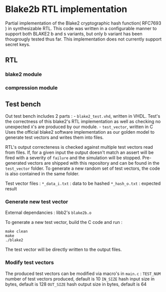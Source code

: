 # Blake2b RTL implementation

Partial implementation of the Blake2 cryptographic hash function( RFC7693 ) in 
synthesizable RTL.
This code was written in a configurable manner to support both BLAKE2
b and s variants, but only b variant has been thougrougly tested thus far.
This implementation does not currently support secret keys.

## RTL

### blake2 module


### compression module


## Test bench

Out test bench includes 2 parts :
    - `blake2_test.vhd`, written in VHDL.
        Test's the correctness of this blake2's RTL implementation as well as 
        checking no unexpected `X`'s are produced by our module.
    - `test_vector`, written in C
        Uses the official blake2 software implementation as our golden model to
        generate test vectors and writes them into files.
        

RTL's output correcteness is checked against multiple test vectors read from files.
If, for a given input the output doesn't match an assert will be fired with a
severity of `failure` and the simulation will be stopped.
Pre-generated vectors are shipped with this repository and can be found in the
`test_vector` folder.
To generate a new random set of test vectors, the code is also contained in the
same folder.

Test vector files :
`*_data_i.txt` : data to be hashed
`*_hash_o.txt` : expected result

### Generate new test vector

External dependancies : libb2's `blake2b.o`

To generate a new test vector, build the C code and run :
```
make clean
make
./blake2
```
The test vector will be directly written to the output files.

### Modify test vectors

The produced test vectors can be modified via macro's in `main.c` :
`TEST_NUM` number of test vectors produced, default is 10
`IN_SIZE` hash input size in bytes, default is 128
`OUT_SIZE` hash output size in bytes, default is 64


